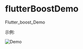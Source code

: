 # flutterBoostDemo
Flutter_boost_Demo


示例:

![Demo](https://upload-images.jianshu.io/upload_images/1115674-ad5d0f43c9e09a2d.gif?imageMogr2/auto-orient/strip|imageView2/2/w/361)
